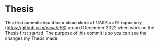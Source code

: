 # Thesis
This first commit should be a clean clone of NASA's cFS repository (https://github.com/nasa/cFS) around December 2022 when work on the Thesis first started. The purpose of this commit is so you can see the changes my Thesis made.
